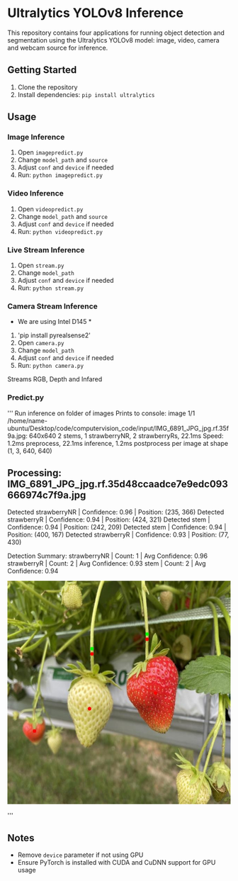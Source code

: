 # Ultralytics YOLOv8 Inference

This repository contains four applications for running object detection and segmentation using the Ultralytics YOLOv8 model: image, video, camera and webcam source for inference.

## Getting Started

1. Clone the repository
2. Install dependencies: `pip install ultralytics`

## Usage

### Image Inference

1. Open `imagepredict.py`
2. Change `model_path` and `source`
3. Adjust `conf` and `device` if needed
4. Run: `python imagepredict.py`

### Video Inference

1. Open `videopredict.py`
2. Change `model_path` and `source`
3. Adjust `conf` and `device` if needed
4. Run: `python videopredict.py`

### Live Stream Inference

1. Open `stream.py`
2. Change `model_path`
3. Adjust `conf` and `device` if needed
4. Run: `python stream.py`

### Camera Stream Inference
* We are using Intel D145 *
1. 'pip install pyrealsense2'
2. Open `camera.py`
3. Change `model_path`
4. Adjust `conf` and `device` if needed
5. Run: `python camera.py`

Streams RGB, Depth and Infared


### Predict.py
'''
Run inference on folder of images
Prints to console:
image 1/1 /home/name-ubuntu/Desktop/code/computervision_code/input/IMG_6891_JPG_jpg.rf.35f9a.jpg: 640x640 2 stems, 1 strawberryNR, 2 strawberryRs, 22.1ms
Speed: 1.2ms preprocess, 22.1ms inference, 1.2ms postprocess per image at shape (1, 3, 640, 640)

Processing: IMG_6891_JPG_jpg.rf.35d48ccaadce7e9edc093666974c7f9a.jpg
--------------------------------------------------
Detected strawberryNR | Confidence: 0.96 | Position: (235, 366)
Detected strawberryR  | Confidence: 0.94 | Position: (424, 321)
Detected stem         | Confidence: 0.94 | Position: (242, 209)
Detected stem         | Confidence: 0.94 | Position: (400, 167)
Detected strawberryR  | Confidence: 0.93 | Position: (77, 430)

Detection Summary:
strawberryNR | Count:  1 | Avg Confidence: 0.96
strawberryR  | Count:  2 | Avg Confidence: 0.93
stem         | Count:  2 | Avg Confidence: 0.94

![Alt text](IMG241.jpg)

'''


## Notes

- Remove `device` parameter if not using GPU
- Ensure PyTorch is installed with CUDA and CuDNN support for GPU usage
